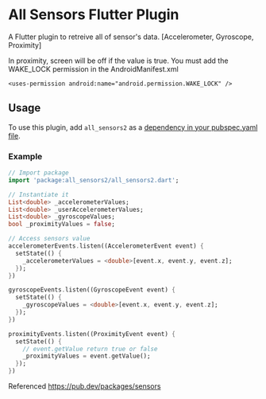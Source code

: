 # All Sensors Flutter Plugin

A Flutter plugin to retreive all of sensor's data. 
[Accelerometer, Gyroscope, Proximity]


In proximity, screen will be off if the value is true.
You must add the WAKE_LOCK permission in the AndroidManifest.xml
```
<uses-permission android:name="android.permission.WAKE_LOCK" />
```

## Usage
To use this plugin, add `all_sensors2` as a [dependency in your pubspec.yaml file](https://flutter.io/platform-plugins/).

### Example

``` dart
// Import package
import 'package:all_sensors2/all_sensors2.dart';

// Instantiate it
List<double> _accelerometerValues;
List<double> _userAccelerometerValues;
List<double> _gyroscopeValues;
bool _proximityValues = false;

// Access sensors value
accelerometerEvents.listen((AccelerometerEvent event) {
  setState(() {
    _accelerometerValues = <double>[event.x, event.y, event.z];
  });
})

gyroscopeEvents.listen((GyroscopeEvent event) {
  setState(() {
    _gyroscopeValues = <double>[event.x, event.y, event.z];
  });
})

proximityEvents.listen((ProximityEvent event) {
  setState(() {
  	// event.getValue return true or false
    _proximityValues = event.getValue();
  });
})
```

Referenced https://pub.dev/packages/sensors